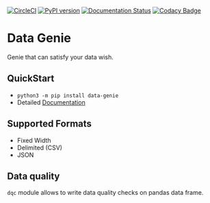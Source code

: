 [![CircleCI](https://circleci.com/gh/mkeshav/data-genie.svg?style=shield)](https://circleci.com/gh/mkeshav/data-genie)
[![PyPI version](https://badge.fury.io/py/data-genie.svg)](https://badge.fury.io/py/data-genie)
[![Documentation Status](https://readthedocs.org/projects/data-genie/badge/?version=latest)](https://data-genie.readthedocs.io/en/latest/?badge=latest)
[![Codacy Badge](https://app.codacy.com/project/badge/Grade/2ed18483f4094f378945727c11eb7ab2)](https://www.codacy.com/gh/mkeshav/data-genie/dashboard?utm_source=github.com&amp;utm_medium=referral&amp;utm_content=mkeshav/data-genie&amp;utm_campaign=Badge_Grade)

# Data Genie

Genie that can satisfy your data wish.

## QuickStart

- `python3 -m pip install data-genie`
- Detailed [Documentation](https://data-genie.readthedocs.io)

## Supported Formats

- Fixed Width
- Delimited (CSV)
- JSON

## Data quality

`dqc` module allows to write data quality checks on pandas data frame.
